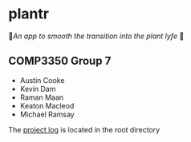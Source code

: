 # plantr 
:seedling:*An app to smooth the transition into the plant lyfe* :seedling:

## COMP3350 Group 7
+ Austin Cooke
+ Kevin Dam
+ Raman Maan
+ Keaton Macleod
+ Michael Ramsay

The [project log](group_log.md) is located in the root directory